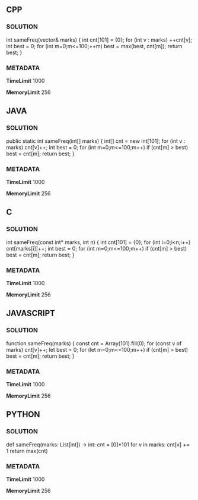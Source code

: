## CPP

### SOLUTION
int sameFreq(vector<int>& marks) {
    int cnt[101] = {0};
    for (int v : marks) ++cnt[v];
    int best = 0;
    for (int m=0;m<=100;++m) best = max(best, cnt[m]);
    return best;
}

### METADATA
**TimeLimit**
1000

**MemoryLimit**
256

## JAVA

### SOLUTION
public static int sameFreq(int[] marks) {
    int[] cnt = new int[101];
    for (int v : marks) cnt[v]++;
    int best = 0;
    for (int m=0;m<=100;m++) if (cnt[m] > best) best = cnt[m];
    return best;
}

### METADATA
**TimeLimit**
1000

**MemoryLimit**
256

## C

### SOLUTION
int sameFreq(const int* marks, int n) {
    int cnt[101] = {0};
    for (int i=0;i<n;i++) cnt[marks[i]]++;
    int best = 0;
    for (int m=0;m<=100;m++) if (cnt[m] > best) best = cnt[m];
    return best;
}

### METADATA
**TimeLimit**
1000

**MemoryLimit**
256

## JAVASCRIPT

### SOLUTION
function sameFreq(marks) {
    const cnt = Array(101).fill(0);
    for (const v of marks) cnt[v]++;
    let best = 0;
    for (let m=0;m<=100;m++) if (cnt[m] > best) best = cnt[m];
    return best;
}

### METADATA
**TimeLimit**
1000

**MemoryLimit**
256

## PYTHON

### SOLUTION
def sameFreq(marks: List[int]) -> int:
    cnt = [0]*101
    for v in marks: cnt[v] += 1
    return max(cnt)

### METADATA
**TimeLimit**
1000

**MemoryLimit**
256